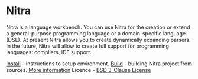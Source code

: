 # Nitra

Nitra is a language workbench. You can use Nitra for the creation or extend a general-purpose programming language or a domain-specific language (DSL).
At present Nitra allows you to create dynamically expanding parsers. In the future, Nitra will allow to create full support for programming languages: compilers, IDE support.

[Install](http://confluence.jetbrains.com/display/Nitra/Install) – instructions to setup environment.
[Build](http://confluence.jetbrains.com/display/Nitra/Build) - building Nitra project from sources.
[More information](http://confluence.jetbrains.com/display/Nitra)
Licence - [BSD 3-Clause License](http://opensource.org/licenses/BSD-3-Clause)
